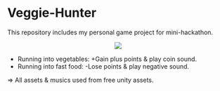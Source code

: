 # Veggie-Hunter
This repository includes my personal game project for mini-hackathon.

<p align="center">
  <img src="https://github.com/boranim/Veggie-Hunter/blob/main/VeggieHunter-gif.gif">
</p>

* Running into vegetables: +Gain plus points & play coin sound.
* Running into fast food: -Lose points & play negative sound.

=> All assets & musics used from free unity assets.
